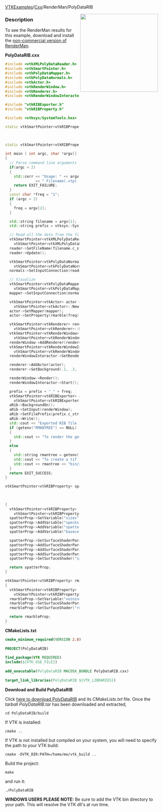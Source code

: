 [VTKExamples](/home/)/[Cxx](/Cxx)/RenderMan/PolyDataRIB

<img align="right" src="https://github.com/lorensen/VTKExamples/blob/gh-pages/Testing/Baseline/RenderMan/TestPolyDataRIB.png?raw=true" width="256" />

### Description
To see the RenderMan results for this example, download and install the [non-commercial version of RenderMan](http://renderman.pixar.com/view/non-commercial-renderman).

**PolyDataRIB.cxx**
```c++
#include <vtkXMLPolyDataReader.h>
#include <vtkSmartPointer.h>
#include <vtkPolyDataMapper.h>
#include <vtkPolyDataNormals.h>
#include <vtkActor.h>
#include <vtkRenderWindow.h>
#include <vtkRenderer.h>
#include <vtkRenderWindowInteractor.h>

#include "vtkRIBExporter.h"
#include "vtkRIBProperty.h"

#include <vtksys/SystemTools.hxx>

static vtkSmartPointer<vtkRIBProperty> spatter(const char *sizes,
                                               const char *specksize,
                                               const char *spattercolor,
                                               const char *basecolor);
static vtkSmartPointer<vtkRIBProperty> rmarble(const char *veining);

int main ( int argc, char *argv[] )
{
  // Parse command line arguments
  if(argc < 2)
  {
    std::cerr << "Usage: " << argv[0]
              << " Filename(.vtp) [freqency]" << std::endl;
    return EXIT_FAILURE;
  }
  const char *freq = "1";
  if (argc > 2)
  {
    freq = argv[2];
  }

  std::string filename = argv[1];
  std::string prefix = vtksys::SystemTools::GetFilenameWithoutExtension(filename);

  // Read all the data from the file
  vtkSmartPointer<vtkXMLPolyDataReader> reader =
    vtkSmartPointer<vtkXMLPolyDataReader>::New();
  reader->SetFileName(filename.c_str());
  reader->Update();

  vtkSmartPointer<vtkPolyDataNormals> normals =
    vtkSmartPointer<vtkPolyDataNormals>::New();
  normals->SetInputConnection(reader->GetOutputPort());

  // Visualize
  vtkSmartPointer<vtkPolyDataMapper> mapper =
    vtkSmartPointer<vtkPolyDataMapper>::New();
  mapper->SetInputConnection(normals->GetOutputPort());

  vtkSmartPointer<vtkActor> actor =
    vtkSmartPointer<vtkActor>::New();
  actor->SetMapper(mapper);
  actor->SetProperty(rmarble(freq));

  vtkSmartPointer<vtkRenderer> renderer =
    vtkSmartPointer<vtkRenderer>::New();
  vtkSmartPointer<vtkRenderWindow> renderWindow =
    vtkSmartPointer<vtkRenderWindow>::New();
  renderWindow->AddRenderer(renderer);
  vtkSmartPointer<vtkRenderWindowInteractor> renderWindowInteractor =
    vtkSmartPointer<vtkRenderWindowInteractor>::New();
  renderWindowInteractor->SetRenderWindow(renderWindow);

  renderer->AddActor(actor);
  renderer->SetBackground(.1, .3, .5); // Background color green

  renderWindow->Render();
  renderWindowInteractor->Start();

  prefix = prefix + "_" + freq;
  vtkSmartPointer<vtkRIBExporter> aRib =
    vtkSmartPointer<vtkRIBExporter>::New();
  aRib->BackgroundOn();
  aRib->SetInput(renderWindow);
  aRib->SetFilePrefix(prefix.c_str());
  aRib->Write();
  std::cout << "Exported RIB file is: " << prefix << ".rib" << std::endl;
  if (getenv("RMANTREE") == NULL)
  {
    std::cout << "To render the generated rib file, set the environment variable RMANTREE to the base of your RenderMan install" << std::endl;
  }
  else
  {
    std::string rmantree = getenv("RMANTREE");
    std::cout << "To create a tif file run: " << std::endl;
    std::cout << rmantree << "bin/prman " << prefix << ".rib " << std::endl;
  }
  return EXIT_SUCCESS;
}

vtkSmartPointer<vtkRIBProperty> spatter(const char *sizes,
                                        const char *specksize,
                                        const char *spattercolor,
                                        const char *basecolor)
{
  vtkSmartPointer<vtkRIBProperty> spatterProp =
    vtkSmartPointer<vtkRIBProperty>::New ();
  spatterProp->SetVariable("sizes", "float");
  spatterProp->AddVariable("specksize", "float");
  spatterProp->AddVariable("spattercolor", "color");
  spatterProp->AddVariable("basecolor", "color");

  spatterProp->SetSurfaceShaderParameter("sizes", sizes);
  spatterProp->AddSurfaceShaderParameter("specksize", specksize);
  spatterProp->AddSurfaceShaderParameter("spattercolor", spattercolor);
  spatterProp->AddSurfaceShaderParameter("basecolor", basecolor);
  spatterProp->SetSurfaceShader("spatter");

  return spatterProp;
}

vtkSmartPointer<vtkRIBProperty> rmarble(const char *veining)
{
  vtkSmartPointer<vtkRIBProperty> rmarbleProp =
    vtkSmartPointer<vtkRIBProperty>::New ();
  rmarbleProp->SetVariable("veining", "float");
  rmarbleProp->SetSurfaceShaderParameter("veining", veining);
  rmarbleProp->SetSurfaceShader("rmarble");

  return rmarbleProp;
}
```
**CMakeLists.txt**
```cmake
cmake_minimum_required(VERSION 2.8)
 
PROJECT(PolyDataRIB)
 
find_package(VTK REQUIRED)
include(${VTK_USE_FILE})
 
add_executable(PolyDataRIB MACOSX_BUNDLE PolyDataRIB.cxx)
 
target_link_libraries(PolyDataRIB ${VTK_LIBRARIES})
```

**Download and Build PolyDataRIB**

Click [here to download PolyDataRIB](https://github.com/lorensen/VTKWikiExamplesTarballs/raw/master/PolyDataRIB.tar) and its *CMakeLists.txt* file.
Once the *tarball PolyDataRIB.tar* has been downloaded and extracted,
```
cd PolyDataRIB/build 
```
If VTK is installed:
```
cmake ..
```
If VTK is not installed but compiled on your system, you will need to specify the path to your VTK build:
```
cmake -DVTK_DIR:PATH=/home/me/vtk_build ..
```
Build the project:
```
make
```
and run it:
```
./PolyDataRIB
```
**WINDOWS USERS PLEASE NOTE:** Be sure to add the VTK bin directory to your path. This will resolve the VTK dll's at run time.

